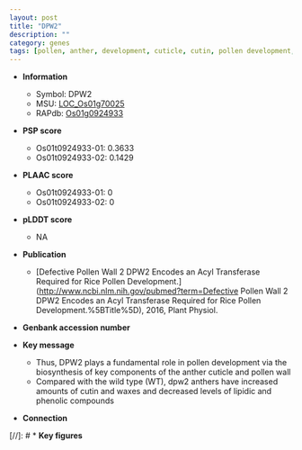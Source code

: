 ```yaml
---
layout: post
title: "DPW2"
description: ""
category: genes
tags: [pollen, anther, development, cuticle, cutin, pollen development, pollen wall]
---
```


* **Information**  
    + Symbol: DPW2  
    + MSU: [LOC_Os01g70025](http://rice.plantbiology.msu.edu/cgi-bin/ORF_infopage.cgi?orf=LOC_Os01g70025)  
    + RAPdb: [Os01g0924933](http://rapdb.dna.affrc.go.jp/viewer/gbrowse_details/irgsp1?name=Os01g0924933) 

* **PSP score**  
    + Os01t0924933-01: 0.3633 
    + Os01t0924933-02: 0.1429 

* **PLAAC score**  
    + Os01t0924933-01: 0 
    + Os01t0924933-02: 0 

* **pLDDT score**
    + NA


* **Publication**  
    + [Defective Pollen Wall 2 DPW2 Encodes an Acyl Transferase Required for Rice Pollen Development.](http://www.ncbi.nlm.nih.gov/pubmed?term=Defective Pollen Wall 2 DPW2 Encodes an Acyl Transferase Required for Rice Pollen Development.%5BTitle%5D), 2016, Plant Physiol.

* **Genbank accession number**  

* **Key message**  
    + Thus, DPW2 plays a fundamental role in pollen development via the biosynthesis of key components of the anther cuticle and pollen wall
    + Compared with the wild type (WT), dpw2 anthers have increased amounts of cutin and waxes and decreased levels of lipidic and phenolic compounds

* **Connection**  

[//]: # * **Key figures**  



